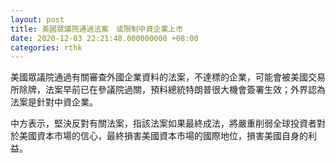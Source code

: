 ```yaml
---
layout: post
title: 美國眾議院通過法案　或限制中資企業上市
date: 2020-12-03 22:21:48.000000000 +08:00
categories: rthk
---
```


美國眾議院通過有關審查外國企業資料的法案，不達標的企業，可能會被美國交易所除牌，法案早前已在參議院過關，預料總統特朗普很大機會簽署生效；外界認為法案是針對中資企業。

中方表示，堅決反對有關法案，指該法案如果最終成法，將嚴重削弱全球投資者對於美國資本市場的信心，最終損害美國資本市場的國際地位，損害美國自身的利益。
